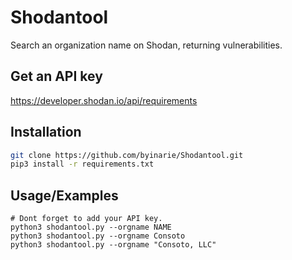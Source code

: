 # Shodantool

Search an organization name on Shodan, returning vulnerabilities.

## Get an API key

https://developer.shodan.io/api/requirements

## Installation

```bash
git clone https://github.com/byinarie/Shodantool.git
pip3 install -r requirements.txt
```

## Usage/Examples

```
# Dont forget to add your API key.
python3 shodantool.py --orgname NAME 
python3 shodantool.py --orgname Consoto
python3 shodantool.py --orgname "Consoto, LLC"
```
